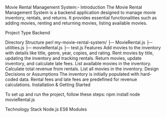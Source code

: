 Movie Rental Management System:-
Introduction
The Movie Rental Management System is a backend application designed to manage movie inventory, rentals, and returns. 
It provides essential functionalities such as adding movies, renting and returning movies, listing available movies.

Project Type
Backend

Directory Structure
perl
my-movie-rental-system/
├─ MovieRental.js
├─ utilities.js
├─ movieRental.js
├─ test.js
Features
Add movies to the inventory with details like title, genre, year, copies, and rating.
Rent movies by title, updating the inventory and tracking rentals.
Return movies, update inventory, and calculate late fees.
List available movies in the inventory.
Calculate total revenue from rentals.
List all movies in the inventory.
Design Decisions or Assumptions
The inventory is initially populated with hard-coded data.
Rental fees and late fees are predefined for revenue calculations.
Installation & Getting Started

To set up and run the project, follow these steps:
npm install
node movieRental.js

Technology Stack
Node.js
ES6 Modules
